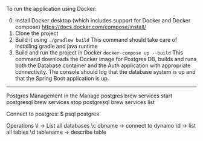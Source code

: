 To run the application using Docker:

0. Install Docker desktop (which includes support for Docker and Docker compose)
   https://docs.docker.com/compose/install/
1. Clone the project
2. Build it using
   `./gradlew build`
   This command should take care of installing gradle and java runtime
3. Build and run the project in Docker
   `docker-compose up --build`
   This command downloads the Docker image for Postgres DB, builds and runs both the Database container and the Auth application with appropriate connectivity. The console should log that the database system is up and that the Spring Boot application is up.

---

Postgres Management in the
Manage postgres
brew services start postgresql
brew services stop postgresql
brew services list

Connect to postgres:
$ psql postgres

Operations
\l -> List all databases
\c dbname -> connect to dynamo
\d -> list all tables
\d tablename -> describe table
